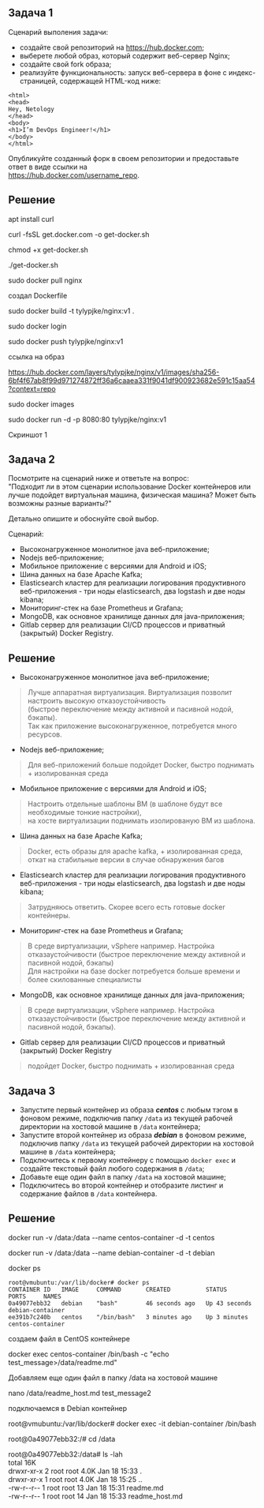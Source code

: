 ## Задача 1
Сценарий выполения задачи:
- создайте свой репозиторий на https://hub.docker.com;
- выберете любой образ, который содержит веб-сервер Nginx;
- создайте свой fork образа;
- реализуйте функциональность:
запуск веб-сервера в фоне с индекс-страницей, содержащей HTML-код ниже:
```
<html>
<head>
Hey, Netology
</head>
<body>
<h1>I’m DevOps Engineer!</h1>
</body>
</html>
```
Опубликуйте созданный форк в своем репозитории и предоставьте ответ в виде ссылки на   
https://hub.docker.com/username_repo.

## Решение

apt install curl

curl -fsSL get.docker.com -o get-docker.sh

chmod +x get-docker.sh

./get-docker.sh

sudo docker pull nginx

создал Dockerfile

sudo docker build -t tylypjke/nginx:v1 .

sudo docker login

sudo docker push tylypjke/nginx:v1

ссылка на образ 

https://hub.docker.com/layers/tylypjke/nginx/v1/images/sha256-6bf4f67ab8f99d971274872ff36a6caaea331f9041df900923682e591c15aa54?context=repo

sudo docker images

sudo docker run -d -p 8080:80 tylypjke/nginx:v1

Скриншот 1

## Задача 2  
Посмотрите на сценарий ниже и ответьте на вопрос:  
"Подходит ли в этом сценарии использование Docker контейнеров или лучше подойдет виртуальная машина, физическая машина? Может быть возможны разные варианты?"  

Детально опишите и обоснуйте свой выбор.

Сценарий:
- Высоконагруженное монолитное java веб-приложение;
- Nodejs веб-приложение;
- Мобильное приложение c версиями для Android и iOS;
- Шина данных на базе Apache Kafka;
- Elasticsearch кластер для реализации логирования продуктивного веб-приложения - три ноды elasticsearch, два logstash и две ноды kibana;
- Мониторинг-стек на базе Prometheus и Grafana;
- MongoDB, как основное хранилище данных для java-приложения;
- Gitlab сервер для реализации CI/CD процессов и приватный (закрытый) Docker Registry.  


## Решение
- Высоконагруженное монолитное java веб-приложение;
> Лучше аппаратная виртуализация. Виртуализация позволит настроить высокую отказоустойчивость  
> (быстрое переключение между активной и пасивной нодой, бэкапы).  
> Так как приложение высоконагруженное, потребуется много ресурсов.
- Nodejs веб-приложение;
> Для веб-приложений больше подойдет Docker, быстро поднимать + изолированная среда
- Мобильное приложение c версиями для Android и iOS;
> Настроить отдельные шаблоны ВМ (в шаблоне будут все необходимые тонкие настройки),  
> на хосте виртуализации поднимать изолированую ВМ из шаблона.
- Шина данных на базе Apache Kafka;
> Docker, есть образы для apache kafka, + изолированная среда, откат на стабильные версии в случае обнаружения багов
- Elasticsearch кластер для реализации логирования продуктивного веб-приложения - три ноды elasticsearch, два logstash и две ноды kibana;
> Затрудняюсь ответить. Скорее всего есть готовые docker контейнеры.
- Мониторинг-стек на базе Prometheus и Grafana;
> В среде виртуализации, vSphere например. Настройка отказаустойчивости (быстрое переключение между активной и пасивной нодой, бэкапы)  
> Для настройки на базе docker потребуется больше времени и более скилованные специалисты 
- MongoDB, как основное хранилище данных для java-приложения;
> В среде виртуализации, vSphere например. Настройка отказаустойчивости (быстрое переключение между активной и пасивной нодой, бэкапы).
- Gitlab сервер для реализации CI/CD процессов и приватный (закрытый) Docker Registry
> подойдет Docker, быстро поднимать + изолированная среда


## Задача 3
- Запустите первый контейнер из образа ***centos*** c любым тэгом в фоновом режиме, подключив папку ```/data``` из текущей рабочей директории на хостовой машине в ```/data``` контейнера;
- Запустите второй контейнер из образа ***debian*** в фоновом режиме, подключив папку ```/data``` из текущей рабочей директории на хостовой машине в ```/data``` контейнера;
- Подключитесь к первому контейнеру с помощью ```docker exec``` и создайте текстовый файл любого содержания в ```/data```;
- Добавьте еще один файл в папку ```/data``` на хостовой машине;
- Подключитесь во второй контейнер и отобразите листинг и содержание файлов в ```/data``` контейнера.  

## Решение


docker run -v /data:/data --name centos-container -d -t centos

docker run -v /data:/data --name debian-container -d -t debian

docker ps

```
root@vmubuntu:/var/lib/docker# docker ps  
CONTAINER ID   IMAGE     COMMAND       CREATED          STATUS          PORTS     NAMES
0a49077ebb32   debian    "bash"        46 seconds ago   Up 43 seconds             debian-container  
ee391b7c240b   centos    "/bin/bash"   3 minutes ago    Up 3 minutes              centos-container  
```

создаем файл в CentOS контейнере 

docker exec centos-container /bin/bash -c "echo test_message>/data/readme.md"

Добавляем еще один файл в папку /data на хостовой машине

nano /data/readme_host.md
test_message2

подключаемся в Debian контейнер 

root@vmubuntu:/var/lib/docker# docker exec -it debian-container /bin/bash  

root@0a49077ebb32:/# cd /data  

root@0a49077ebb32:/data# ls -lah  
total 16K  
drwxr-xr-x 2 root root 4.0K Jan 18 15:33 .  
drwxr-xr-x 1 root root 4.0K Jan 18 15:25 ..  
-rw-r--r-- 1 root root   13 Jan 18 15:31 readme.md  
-rw-r--r-- 1 root root   14 Jan 18 15:33 readme_host.md  


